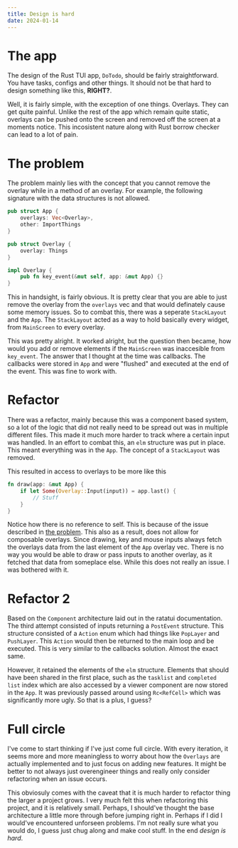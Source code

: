 ```yaml
---
title: Design is hard
date: 2024-01-14
---
```


# The app

The design of the Rust TUI app, `DoTodo`, should be fairly straightforward. You have tasks, configs and other things. It should not be that hard to design something like this, **RIGHT?**.

Well, it is fairly simple, with the exception of one things. Overlays. They can get quite painful. Unlike the rest of the app which remain quite static, overlays can be pushed onto the screen and removed off the screen at a moments notice. This incosistent nature along with Rust borrow checker can lead to a lot of pain.

# The problem

The problem mainly lies with the concept that you cannot remove the overlay while in a method of an overlay. For example, the following signature with the data structures is not allowed.

```rust
pub struct App {
    overlays: Vec<Overlay>,
    other: ImportThings
}

pub struct Overlay {
    overlay: Things
}

impl Overlay {
    pub fn key_event(&mut self, app: &mut App) {}
}
```

This in handsight, is fairly obvious. It is pretty clear that you are able to just remove the overlay from the `overlays` vec and that would definately cause some memory issues. So to combat this, there was a seperate `StackLayout` and the `App`. The `StackLayout` acted as a way to hold basically every widget, from `MainScreen` to every overlay.

This was pretty alright. It worked alright, but the question then became, how would you add or remove elements if the `MainScreen` was inaccesible from `key_event`. The answer that I thought at the time was callbacks. The callbacks were stored in `App` and were "flushed" and executed at the end of the event. This was fine to work with.

# Refactor

There was a refactor, mainly because this was a component based system, so a lot of the logic that did not really need to be spread out was in multiple different files. This made it much more harder to track where a certain input was handled. In an effort to combat this, an `elm` structure was put in place. This meant everything was in the `App`. The concept of a `StackLayout` was removed.

This resulted in access to overlays to be more like this

```rust
fn draw(app: &mut App) {
    if let Some(Overlay::Input(input)) = app.last() {
        // Stuff
    }
}
```

Notice how there is no reference to self. This is because of the issue described in [the problem](#The%20problem). This also as a result, does not allow for composable overlays. Since drawing, key and mouse inputs always fetch the overlays data from the last element of the `App` overlay vec. There is no way you would be able to draw or pass inputs to another overlay, as it fetched that data from someplace else. While this does not really an issue. I was bothered with it.

# Refactor 2

Based on the `Component` architecture laid out in the ratatui documentation. The third attempt consisted of inputs returning a `PostEvent` structure. This structure consisted of a `Action` enum which had things like `PopLayer` and `PushLayer`. This `Action` would then be returned to the main loop and be executed. This is very similar to the callbacks solution. Almost the exact same.

However, it retained the elements of the `elm` structure. Elements that should have been shared in the first place, such as the `tasklist` and `completed list` index which are also accessed by a viewer component are now stored in the `App`. It was previously passed around using `Rc<RefCell>` which was significantly more ugly. So that is a plus, I guess?

# Full circle

I've come to start thinking if I've just come full circle. With every iteration, it seems more and more meaningless to worry about how the `Overlays` are actually implemented and to just focus on adding new features. It might be better to not always just overengineer things and really only consider refactoring when an issue occurs.

This obviosuly comes with the caveat that it is much harder to refactor thing the larger a project grows. I very much felt this when refactoring this project, and it is relatively small. Perhaps, I should've thought the base architecture a little more through before jumping right in. Perhaps if I did I would've encountered unforseen problems. I'm not really sure what you would do, I guess just chug along and make cool stuff. In the end *design is hard*.

